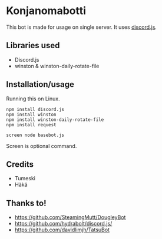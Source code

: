 # Konjanomabotti
This bot is made for usage on single server. It uses <a href="https://github.com/hydrabolt/discord.js/">discord.js</a>.

## Libraries used
- Discord.js
- winston & winston-daily-rotate-file

## Installation/usage

Running this on Linux.

```
npm install discord.js
npm install winston
npm install winston-daily-rotate-file
npm install request

screen node basebot.js
```
Screen is optional command.

## Credits
- Tumeski
- Häkä

## Thanks to!
- https://github.com/SteamingMutt/DougleyBot
- https://github.com/hydrabolt/discord.js/
- https://github.com/davidlimjh/TatsuBot
